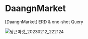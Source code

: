 # DaangnMarket
[DaangnMarket] ERD &amp; one-shot Query

![당근마켓_20230212_222124](https://user-images.githubusercontent.com/101927543/218315025-d8870f81-ee30-4b10-8e9e-24102a9ad39b.png)
